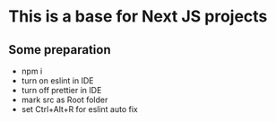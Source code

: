 # This is a base for Next JS projects

## Some preparation

- npm i
- turn on eslint in IDE
- turn off prettier in IDE
- mark src as Root folder
- set Ctrl+Alt+R for eslint auto fix

